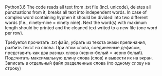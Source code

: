 
Python3.6
The code reads all text from .txt file (incl. unicode), deletes all punctuations from it, breaks all text into independent words. In case of complex word containing hyphen it should be divided into two different words (f.e., ninety-nine = ninety nine). Next the word(s) with maximum length should be printed and the cleaned text writed to a new file (one word per row).

Требуется прочитать .txt файл, убрать из текста знаки препинания, разбить текст на слова. При этом слова, соединенные дефисом, представить как два разных слова (черно-белый = черно белый). Подсчитать максимальную длину слова (слов) и вывести их на экран. Записать в отдельный файл разделенные слова (по одному слову на строку)
